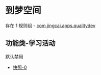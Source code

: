 # 到梦空间

存在 1 规则组 - [com.jingcai.apps.qualitydev](/src/apps/com.jingcai.apps.qualitydev.ts)

## 功能类-学习活动

默认禁用

- [快照-0](https://i.gkd.li/import/14054117)
